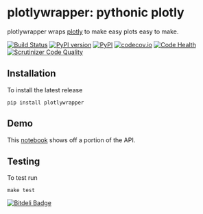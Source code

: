 # plotlywrapper: pythonic plotly

plotlywrapper wraps [plotly](https://plot.ly/python/) to make easy plots easy to make.

[![Build Status](https://travis-ci.org/jwkvam/plotlywrapper.svg?branch=master)](https://travis-ci.org/jwkvam/plotlywrapper)
[![PyPI version](https://badge.fury.io/py/plotlywrapper.svg)](https://badge.fury.io/py/plotlywrapper)
[![PyPI](https://img.shields.io/pypi/dm/plotlywrapper.svg)](https://badge.fury.io/py/plotlywrapper)
[![codecov.io](https://codecov.io/github/jwkvam/plotlywrapper/coverage.svg?branch=master)](https://codecov.io/github/jwkvam/plotlywrapper?branch=master)
[![Code Health](https://landscape.io/github/jwkvam/plotlywrapper/master/landscape.svg?style=flat)](https://landscape.io/github/jwkvam/plotlywrapper/master)
[![Scrutinizer Code Quality](https://scrutinizer-ci.com/g/jwkvam/plotlywrapper/badges/quality-score.png?b=master)](https://scrutinizer-ci.com/g/jwkvam/plotlywrapper/?branch=master)

## Installation

To install the latest release

```
pip install plotlywrapper
```

## Demo

This [notebook](http://nbviewer.jupyter.org/github/jwkvam/plotlywrapper/blob/master/demo.ipynb) shows off a portion of the API.

## Testing

To test run

```
make test
```



[![Bitdeli Badge](https://d2weczhvl823v0.cloudfront.net/jwkvam/plotlywrapper/trend.png)](https://bitdeli.com/free "Bitdeli Badge")

